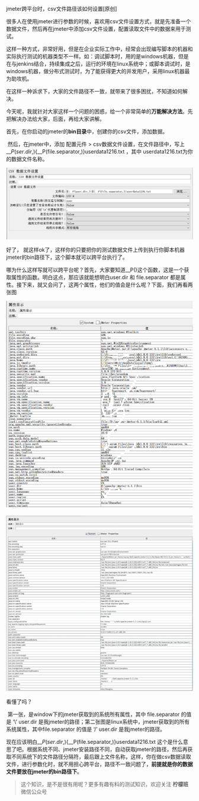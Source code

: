 jmeter跨平台时，csv文件路径该如何设置[原创]

​	很多人在使用jmeter进行参数的时候，喜欢用csv文件设置方式，就是先准备一个数据文件，然后再在jmeter中添加csv文件设置，配置读取文件中的数据来用于测试。

​	这样一种方式，非常好用，但是在企业实际工作中，经常会出现编写脚本的机器和实际执行测试的机器类型不一样。如：调试脚本时，用的是windows机器，但是在与jenkins结合，持续集成之后，运行的环境在linux系统中；或脚本调试时，是windows机器，做分布式测试时，为了能获得更大的并发用户，采用linux机器最为助攻机。

​	在这样一种诉求下，大家的文件路径不一致，就带来了很多困扰，不知道如何解决。

​	今天呢，我就针对大家这样一个问题的困惑，给一个非常简单的**万能解决方法**。先把解决办法给大家，后面，再给大家讲解。

​	首先，在你启动的jmeter的**bin目录**中，创建你的csv文件，添加数据。

​	然后，在jmeter中，添加 配置元件 > csv数据文件设置，在文件路径中，写上 ${\_\_P(ser.dir,)}${__P(file.separator,)}userdata1216.txt ，其中 userdata1216.txt为你的数据文件名称。

![image-20191216180554673](../image/image-54673.png)

好了， 就这样ok了，这样你的只要把你的测试数据文件上传到执行你脚本机器jmeter的bin路径下，这个脚本就可以跨平台执行了。

​	哪为什么这样写就可以跨平台呢？首先，大家要知道__P()这个函数，这是一个获取属性的函数。明白这点，那应该就能想明白user.dir 和 file.separator 都是属性。接下来，就又会问了，这两个属性，他们的值会是什么呢？下面，我们再看两张图

![image-20191216184952023](../image/image-52023.png)

![linuxsystem](../image/linuxsystem.jpg)

看懂了吗？

​	第一张，是window下的jmeter获取到的系统所有属性，其中 file.separator 的值是 ‘\’  user.dir 是我jmeter的路径；第二张图是linux系统中，jmeter获取到的所有系统属性，其中file.separator 的值是 ‘/’  user.dir 是我jmeter的路径。

现在应该明白${\_\_P(ser.dir,)}${__P(file.separator,)}userdata1216.txt  这个是什么意思了吧。根据系统不同、jmeter安装路径不同，自动获取jmeter的路径，然后再获取不同系统下的文件路径分隔符，最后跟上文件名称，这样，你在做csv数据读取文件，进行参数化时，就不用担心跨平台，路径不一致问题了，**前提就是你的数据文件要放在jmeter的bin路径下**。

> 这个知识，是不是很有用呢？更多有趣有料的测试知识，欢迎关注 **柠檬班**微信公众号